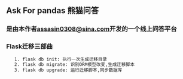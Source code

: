 ## Ask For pandas  熊猫问答
###  是由本作者[assasin0308@sina.com]()开发的一个线上问答平台

### Flask迁移三部曲
```txt
   1. flask db init: 执行一次生成迁移目录
   2. flask db migrate: 识别ORM模型改变,生成迁移脚本
   3. flask db upgrade: 运行迁移脚本,同步数据库
```
   